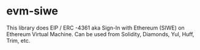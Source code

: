 # evm-siwe
This library does EIP / ERC -4361 aka Sign-In with Ethereum (SIWE) on Ethereum Virtual Machine. Can be used from Solidity, Diamonds, Yul, Huff, Trim, etc.
